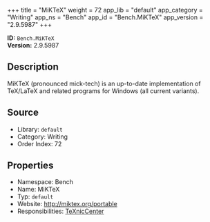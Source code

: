 ﻿+++
title = "MiKTeX"
weight = 72
app_lib = "default"
app_category = "Writing"
app_ns = "Bench"
app_id = "Bench.MiKTeX"
app_version = "2.9.5987"
+++

**ID:** `Bench.MiKTeX`  
**Version:** 2.9.5987  
<!--more-->

## Description
MiKTeX (pronounced mick-tech) is an up-to-date implementation of TeX/LaTeX
and related programs for Windows (all current variants).

## Source

* Library: `default`
* Category: Writing
* Order Index: 72

## Properties

* Namespace: Bench
* Name: MiKTeX
* Typ: `default`
* Website: <http://miktex.org/portable>
* Responsibilities: [TeXnicCenter](/app/Bench.TeXnicCenter)

